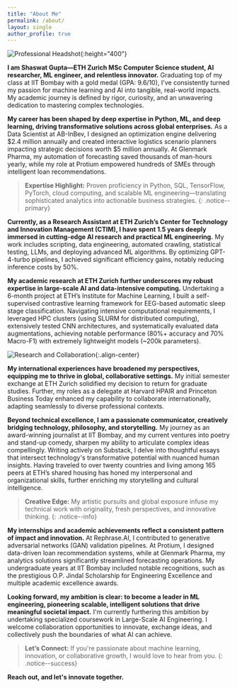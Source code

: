 ```yaml
---
title: "About Me"
permalink: /about/
layout: single
author_profile: true
---
```


![Professional Headshot](assets/about.jpg){:height="400"}

**I am Shaswat Gupta—ETH Zurich MSc Computer Science student, AI researcher, ML engineer, and relentless innovator.** Graduating top of my class at IIT Bombay with a gold medal (GPA: 9.6/10), I've consistently turned my passion for machine learning and AI into tangible, real-world impacts. My academic journey is defined by rigor, curiosity, and an unwavering dedication to mastering complex technologies.

**My career has been shaped by deep expertise in Python, ML, and deep learning, driving transformative solutions across global enterprises.** As a Data Scientist at AB-InBev, I designed an optimization engine delivering $2.4 million annually and created interactive logistics scenario planners impacting strategic decisions worth $5 million annually. At Glenmark Pharma, my automation of forecasting saved thousands of man-hours yearly, while my role at Protium empowered hundreds of SMEs through intelligent loan recommendations.

> **Expertise Highlight:** Proven proficiency in Python, SQL, TensorFlow, PyTorch, cloud computing, and scalable ML engineering—translating sophisticated analytics into actionable business strategies.
{: .notice--primary}

**Currently, as a Research Assistant at ETH Zurich’s Center for Technology and Innovation Management (CTIM), I have spent 1.5 years deeply immersed in cutting-edge AI research and practical ML engineering.** My work includes scripting, data engineering, automated crawling, statistical testing, LLMs, and deploying advanced ML algorithms. By optimizing GPT-4-turbo pipelines, I achieved significant efficiency gains, notably reducing inference costs by 50%.

**My academic research at ETH Zurich further underscores my robust expertise in large-scale AI and data-intensive computing.** Undertaking a 6-month project at ETH’s Institute for Machine Learning, I built a self-supervised contrastive learning framework for EEG-based automatic sleep stage classification. Navigating intensive computational requirements, I leveraged HPC clusters (using SLURM for distributed computing), extensively tested CNN architectures, and systematically evaluated data augmentations, achieving notable performance (80%+ accuracy and 70% Macro-F1) with extremely lightweight models (~200k parameters).

![Research and Collaboration](assets/stanford.webp){:.align-center}

**My international experiences have broadened my perspectives, equipping me to thrive in global, collaborative settings.** My initial semester exchange at ETH Zurich solidified my decision to return for graduate studies. Further, my roles as a delegate at Harvard HPAIR and Princeton Business Today enhanced my capability to collaborate internationally, adapting seamlessly to diverse professional contexts.

**Beyond technical excellence, I am a passionate communicator, creatively bridging technology, philosophy, and storytelling.** My journey as an award-winning journalist at IIT Bombay, and my current ventures into poetry and stand-up comedy, sharpen my ability to articulate complex ideas compellingly. Writing actively on Substack, I delve into thoughtful essays that intersect technology's transformative potential with nuanced human insights. Having traveled to over twenty countries and living among 165 peers at ETH’s shared housing has honed my interpersonal and organizational skills, further enriching my storytelling and cultural intelligence.

> **Creative Edge:** My artistic pursuits and global exposure infuse my technical work with originality, fresh perspectives, and innovative thinking.
{: .notice--info}

**My internships and academic achievements reflect a consistent pattern of impact and innovation.** At Rephrase.AI, I contributed to generative adversarial networks (GAN) validation pipelines. At Protium, I designed data-driven loan recommendation systems, while at Glenmark Pharma, my analytics solutions significantly streamlined forecasting operations. My undergraduate years at IIT Bombay included notable recognitions, such as the prestigious O.P. Jindal Scholarship for Engineering Excellence and multiple academic excellence awards.

**Looking forward, my ambition is clear: to become a leader in ML engineering, pioneering scalable, intelligent solutions that drive meaningful societal impact.** I'm currently furthering this ambition by undertaking specialized coursework in Large-Scale AI Engineering. I welcome collaboration opportunities to innovate, exchange ideas, and collectively push the boundaries of what AI can achieve.

> **Let’s Connect:** If you're passionate about machine learning, innovation, or collaborative growth, I would love to hear from you.
{: .notice--success}

**Reach out, and let's innovate together.**

